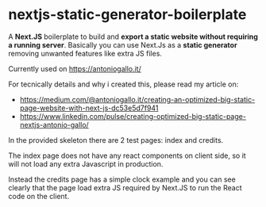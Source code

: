 # nextjs-static-generator-boilerplate
A **Next.JS** boilerplate to build and **export a static website without requiring a running server**. Basically you can use Next.Js as a **static generator** removing unwanted features like extra JS files.

Currently used on https://antoniogallo.it/

For tecnically details and why i created this, please read my article on:
* https://medium.com/@antoniogallo.it/creating-an-optimized-big-static-page-website-with-next-js-dc53e5d7f941
* https://www.linkedin.com/pulse/creating-optimized-big-static-page-nextjs-antonio-gallo/

In the provided skeleton there are 2 test pages: index and credits.

The index page does not have any react components on client side, so it will not load any extra Javascript in production.

Instead the credits page has a simple clock example and you can see clearly that the page load extra JS required by Next.JS to run the React code on the client.
